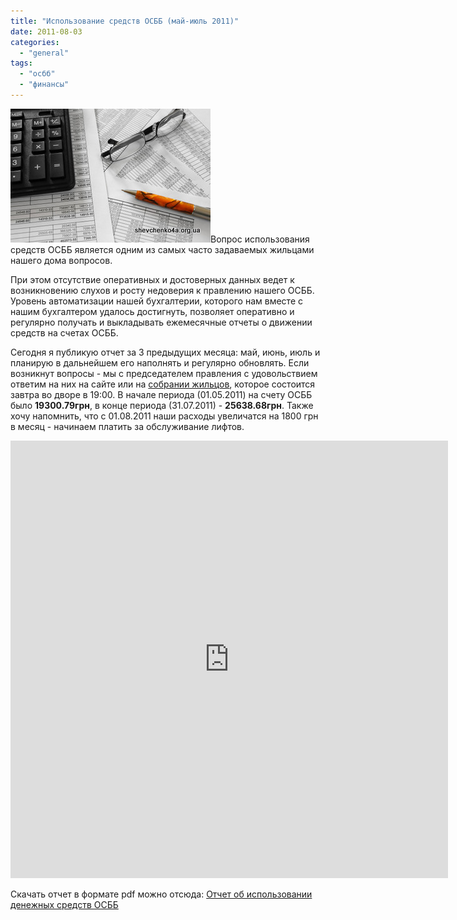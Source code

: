 ```yaml
---
title: "Использование средств ОСББ (май-июль 2011)"
date: 2011-08-03
categories: 
  - "general"
tags: 
  - "осбб"
  - "финансы"
---
```


![](/wp-content/uploads/2011/08/moneyReport.jpg "Отчет об использовании средств ОСББ")Вопрос использования средств ОСББ является одним из самых часто задаваемых жильцами нашего дома вопросов.

При этом отсутствие оперативных и достоверных данных ведет к возникновению слухов и росту недоверия к правлению нашего ОСББ. Уровень автоматизации нашей бухгалтерии, которого нам вместе с нашим бухгалтером удалось достигнуть, позволяет оперативно и регулярно получать и выкладывать ежемесячные отчеты о движении средств на счетах ОСББ.

Сегодня я публикую отчет за 3 предыдущих месяца: май, июнь, июль и планирую в дальнейшем его наполнять и регулярно обновлять. Если возникнут вопросы - мы с председателем правления с удовольствием ответим на них на сайте или на [собрании жильцов](http://shevchenko4a.brovary.org/sobranie-zhiltsov-04-08-2011/ "Собрание жильцов 04.08.2011"), которое состоится завтра во дворе в 19:00. <!--more--> В начале периода (01.05.2011) на счету ОСББ было **19300.79грн**, в конце периода (31.07.2011) - **25638.68грн**. Также хочу напомнить, что с 01.08.2011 наши расходы увеличатся на 1800 грн в месяц - начинаем платить за обслуживание лифтов.

<iframe width="700" height="700" frameborder="0" src="https://spreadsheets.google.com/spreadsheet/pub?key=0AhE2NQlPHqm_dHpJUklwTDRkenRhOWM3NmxCMVY0M1E&amp;single=true&amp;gid=0&amp;output=html&amp;widget=true"></iframe>

Скачать отчет в формате pdf можно отсюда: [Отчет об использовании денежных средств ОСББ](https://spreadsheets.google.com/spreadsheet/pub?hl=en_GB&hl=en_GB&key=0AhE2NQlPHqm_dHpJUklwTDRkenRhOWM3NmxCMVY0M1E&single=true&gid=0&output=pdf)
